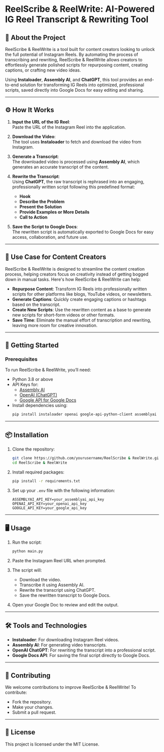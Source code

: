 # ReelScribe & ReelWrite: AI-Powered IG Reel Transcript & Rewriting Tool

## 📖 About the Project
ReelScribe & ReelWrite is a tool built for content creators looking to unlock the full potential of Instagram Reels. By automating the process of transcribing and rewriting, ReelScribe & ReelWrite allows creators to effortlessly generate polished scripts for repurposing content, creating captions, or crafting new video ideas. 

Using **Instaloader**, **Assembly AI**, and **ChatGPT**, this tool provides an end-to-end solution for transforming IG Reels into optimized, professional scripts, saved directly into Google Docs for easy editing and sharing.

---

## ⚙️ How It Works

1. **Input the URL of the IG Reel**:  
   Paste the URL of the Instagram Reel into the application.

2. **Download the Video**:  
   The tool uses **Instaloader** to fetch and download the video from Instagram.

3. **Generate a Transcript**:  
   The downloaded video is processed using **Assembly AI**, which generates an accurate transcript of the content.

4. **Rewrite the Transcript**:  
   Using **ChatGPT**, the raw transcript is rephrased into an engaging, professionally written script following this predefined format:
   - **Hook**
   - **Describe the Problem**
   - **Present the Solution**
   - **Provide Examples or More Details**
   - **Call to Action**

5. **Save the Script to Google Docs**:  
   The rewritten script is automatically exported to Google Docs for easy access, collaboration, and future use.

---

## 🎯 Use Case for Content Creators

ReelScribe & ReelWrite is designed to streamline the content creation process, helping creators focus on creativity instead of getting bogged down in manual tasks. Here's how ReelScribe & ReelWrite can help:

- **Repurpose Content**: Transform IG Reels into professionally written scripts for other platforms like blogs, YouTube videos, or newsletters.
- **Generate Captions**: Quickly create engaging captions or hashtags based on the transcript.
- **Create New Scripts**: Use the rewritten content as a base to generate new scripts for short-form videos or other formats.
- **Save Time**: Eliminate the manual effort of transcription and rewriting, leaving more room for creative innovation.

---

## 🚀 Getting Started

### Prerequisites
To run ReelScribe & ReelWrite, you’ll need:
- Python 3.8 or above
- API Keys for:
  - [Assembly AI](https://www.assemblyai.com/)
  - [OpenAI (ChatGPT)](https://platform.openai.com/signup/)
  - [Google API for Google Docs](https://console.cloud.google.com/)
- Install dependencies using:
  ```bash
  pip install instaloader openai google-api-python-client assemblyai
  ```

---

## 📦 Installation

1. Clone the repository:
   ```bash
   git clone https://github.com/yourusername/ReelScribe & ReelWrite.git
   cd ReelScribe & ReelWrite
   ```

2. Install required packages:
   ```bash
   pip install -r requirements.txt
   ```

3. Set up your `.env` file with the following information:
   ```
   ASSEMBLYAI_API_KEY=your_assemblyai_api_key
   OPENAI_API_KEY=your_openai_api_key
   GOOGLE_API_KEY=your_google_api_key
   ```

---

## 🖥️ Usage

1. Run the script:
   ```bash
   python main.py
   ```

2. Paste the Instagram Reel URL when prompted.

3. The script will:
   - Download the video.
   - Transcribe it using Assembly AI.
   - Rewrite the transcript using ChatGPT.
   - Save the rewritten transcript to Google Docs.

4. Open your Google Doc to review and edit the output.

---

## 🛠️ Tools and Technologies

- **Instaloader**: For downloading Instagram Reel videos.
- **Assembly AI**: For generating video transcripts.
- **OpenAI ChatGPT**: For rewriting the transcript into a professional script.
- **Google Docs API**: For saving the final script directly to Google Docs.

---

## 🤝 Contributing

We welcome contributions to improve ReelScribe & ReelWrite! To contribute:
- Fork the repository.
- Make your changes.
- Submit a pull request.

---

## 📝 License

This project is licensed under the MIT License.
